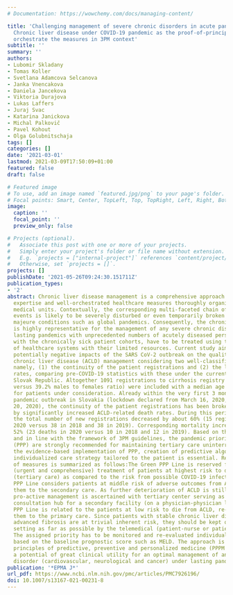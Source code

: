 ```yaml
---
# Documentation: https://wowchemy.com/docs/managing-content/

title: 'Challenging management of severe chronic disorders in acute pandemic situation:
  Chronic liver disease under COVID-19 pandemic as the proof-of-principle model to
  orchestrate the measures in 3PM context'
subtitle: ''
summary: ''
authors:
- Lubomir Skladany
- Tomas Koller
- Svetlana Adamcova Selcanova
- Janka Vnencakova
- Daniela Jancekova
- Viktoria Durajova
- Lukas Laffers
- Juraj Svac
- Katarina Janickova
- Michal Palkovič
- Pavel Kohout
- Olga Golubnitschaja
tags: []
categories: []
date: '2021-03-01'
lastmod: 2021-03-09T17:50:09+01:00
featured: false
draft: false

# Featured image
# To use, add an image named `featured.jpg/png` to your page's folder.
# Focal points: Smart, Center, TopLeft, Top, TopRight, Left, Right, BottomLeft, Bottom, BottomRight.
image:
  caption: ''
  focal_point: ''
  preview_only: false

# Projects (optional).
#   Associate this post with one or more of your projects.
#   Simply enter your project's folder or file name without extension.
#   E.g. `projects = ["internal-project"]` references `content/project/deep-learning/index.md`.
#   Otherwise, set `projects = []`.
projects: []
publishDate: '2021-05-26T09:24:30.151711Z'
publication_types:
- '2'
abstract: Chronic liver disease management is a comprehensive approach requiring multi-professional
  expertise and well-orchestrated healthcare measures thoroughly organized by responsible
  medical units. Contextually, the corresponding multi-faceted chain of healthcare
  events is likely to be severely disturbed or even temporarily broken under the force
  majeure conditions such as global pandemics. Consequently, the chronic liver disease
  is highly representative for the management of any severe chronic disorder under
  lasting pandemics with unprecedented numbers of acutely diseased persons who, together
  with the chronically sick patient cohorts, have to be treated using the given capacity
  of healthcare systems with their limited resources. Current study aimed at exploring
  potentially negative impacts of the SARS CoV-2 outbreak on the quality of the advanced
  chronic liver disease (ACLD) management considering two well-classified parameters,
  namely, (1) the continuity of the patient registrations and (2) the level of mortality
  rates, comparing pre-COVID-19 statistics with these under the current pandemic in
  Slovak Republic. Altogether 1091 registrations to cirrhosis registry (with 60.8%
  versus 39.2% males to females ratio) were included with a median age of 57 years
  for patients under consideration. Already within the very first 3 months of the
  pandemic outbreak in Slovakia (lockdown declared from March 16, 2020, until May
  20, 2020), the continuity of the patient registrations has been broken followed
  by significantly increased ACLD-related death rates. During this period of time,
  the total number of new registrations decreased by about 60% (15 registrations in
  2020 versus 38 in 2018 and 38 in 2019). Corresponding mortality increased by about
  52% (23 deaths in 2020 versus 10 in 2018 and 12 in 2019). Based on these results
  and in line with the framework of 3PM guidelines, the pandemic priority pathways
  (PPP) are strongly recommended for maintaining tertiary care uninterrupted. For
  the evidence-based implementation of PPP, creation of predictive algorithms and
  individualized care strategy tailored to the patient is essential. Resulting classification
  of measures is summarized as follows:The Green PPP Line is reserved for prioritized
  (urgent and comprehensive) treatment of patients at highest risk to die from ACLD
  (tertiary care) as compared to the risk from possible COVID-19 infection.The Orange
  PPP Line considers patients at middle risk of adverse outcomes from ACLD with re-addressing
  them to the secondary care. As further deterioration of ACLD is still probable,
  pro-active management is ascertained with tertiary center serving as the 24/7 telemedicine
  consultation hub for a secondary facility (on a physician-physician level).The Red
  PPP Line is related to the patients at low risk to die from ACLD, re-addressing
  them to the primary care. Since patients with stable chronic liver diseases without
  advanced fibrosis are at trivial inherent risk, they should be kept out of the healthcare
  setting as far as possible by the telemedical (patient-nurse or patient- physician) measurements.,
  The assigned priority has to be monitored and re-evaluated individually—in intervals
  based on the baseline prognostic score such as MELD. The approach is conform with
  principles of predictive, preventive and personalized medicine (PPPM / 3PM) and demonstrates
  a potential of great clinical utility for an optimal management of any severe chronic
  disorder (cardiovascular, neurological and cancer) under lasting pandemics.
publication: '*EPMA J*'
url_pdf: https://www.ncbi.nlm.nih.gov/pmc/articles/PMC7926196/
doi: 10.1007/s13167-021-00231-8
---
```

